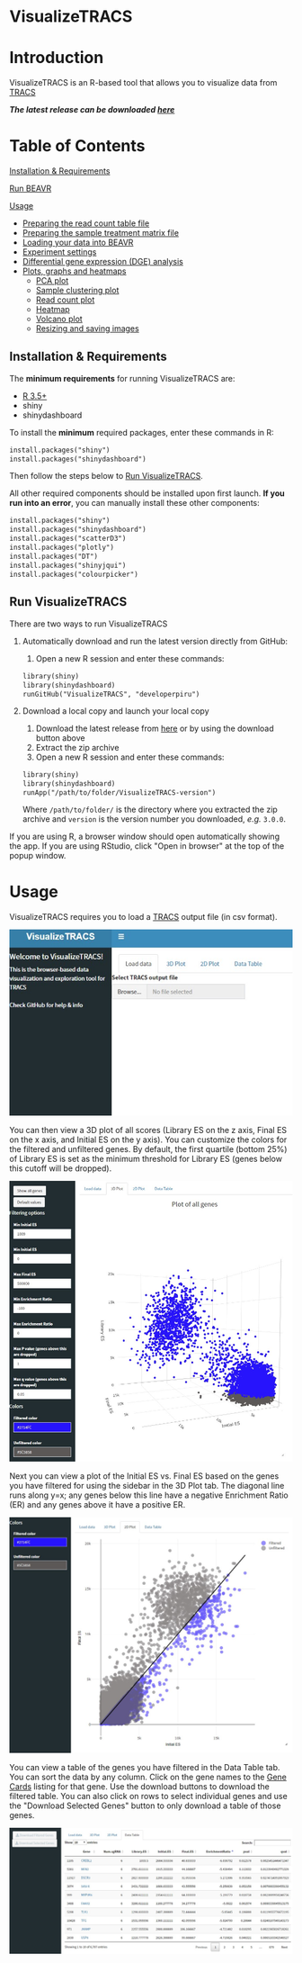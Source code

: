 # VisualizeTRACS

# Introduction
VisualizeTRACS is an R-based tool that allows you to visualize data from [TRACS](https://github.com/developerpiru/TRACS)

***The latest release can be downloaded [here](https://github.com/developerpiru/VisualizeTRACS/releases/)***

# Table of Contents

[Installation & Requirements](https://github.com/developerpiru/VisualizeTRACS#installation--requirements)

[Run BEAVR](https://github.com/developerpiru/BEAVR#run-beavr)

[Usage](https://github.com/developerpiru/BEAVR#usage)

- [Preparing the read count table file](https://github.com/developerpiru/BEAVR#preparing-the-read-count-table-file)
- [Preparing the sample treatment matrix file](https://github.com/developerpiru/BEAVR#preparing-the-sample-treatment-matrix-file)
- [Loading your data into BEAVR](https://github.com/developerpiru/BEAVR#loading-your-data-into-beavr)
- [Experiment settings](https://github.com/developerpiru/BEAVR#experiment-settings)
- [Differential gene expression (DGE) analysis](https://github.com/developerpiru/BEAVR#differential-gene-expression-analysis-dge)
- [Plots, graphs and heatmaps](https://github.com/developerpiru/BEAVR#plots-graphs-and-heatmaps)
  - [PCA plot](https://github.com/developerpiru/BEAVR#pca-plot)
  - [Sample clustering plot](https://github.com/developerpiru/BEAVR#sample-clustering-plot)
  - [Read count plot](https://github.com/developerpiru/BEAVR#read-count-plots)
  - [Heatmap](https://github.com/developerpiru/BEAVR#heatmap)
  - [Volcano plot](https://github.com/developerpiru/BEAVR#volcano-plot)
  - [Resizing and saving images](https://github.com/developerpiru/BEAVR#resizing-and-saving-images)

## Installation & Requirements

The **minimum requirements** for running VisualizeTRACS are:
- [R 3.5+](https://cran.r-project.org/)	
- shiny
- shinydashboard

To install the **minimum** required packages, enter these commands in R:

```
install.packages("shiny")
install.packages("shinydashboard")
```

Then follow the steps below to [Run VisualizeTRACS](https://github.com/developerpiru/VisualizeTRACS#run-beavr). 

All other required components should be installed upon first launch. **If you run into an error**, you can manually install these other components:

```
install.packages("shiny")
install.packages("shinydashboard")
install.packages("scatterD3")
install.packages("plotly")
install.packages("DT")
install.packages("shinyjqui")
install.packages("colourpicker")
```

## Run VisualizeTRACS

There are two ways to run VisualizeTRACS

1. Automatically download and run the latest version directly from GitHub:

    1. Open a new R session and enter these commands:
	```
	library(shiny)
	library(shinydashboard)
	runGitHub("VisualizeTRACS", "developerpiru")
	```

2. Download a local copy and launch your local copy
    1. Download the latest release from [here](https://github.com/developerpiru/VisualizeTRACS/releases/latest) or by using the download button above
    2. Extract the zip archive
    3. Open a new R session and enter these commands:
	```
	library(shiny)
	library(shinydashboard)
	runApp("/path/to/folder/VisualizeTRACS-version")
	```
	Where ```/path/to/folder/``` is the directory where you extracted the zip archive and ```version``` is the version number you 	downloaded, *e.g.* ``3.0.0``.

If you are using R, a browser window should open automatically showing the app. If you are using RStudio, click "Open in browser" at the top of the popup window.

# Usage

VisualizeTRACS requires you to load a [TRACS](https://github.com/developerpiru/TRACS) output file (in csv format).

![Image of read count table](Screenshots/Loaddata.jpg)

You can then view a 3D plot of all scores (Library ES on the z axis, Final ES on the x axis, and Initial ES on the y axis). You can customize the colors for the filtered and unfiltered genes. By default, the first quartile (bottom 25%) of Library ES is set as the minimum threshold for Library ES (genes below this cutoff will be dropped).

![Image of read count table](Screenshots/3Dplot.jpg)

Next you can view a plot of the Initial ES vs. Final ES based on the genes you have filtered for using the sidebar in the 3D Plot tab. The diagonal line runs along y=x; any genes below this line have a negative Enrichment Ratio (ER) and any genes above it have a positive ER.

![Image of read count table](Screenshots/2Dplot.jpg)

You can view a table of the genes you have filtered in the Data Table tab. You can sort the data by any column. Click on the gene names to the [Gene Cards](https://www.genecards.org/) listing for that gene. Use the download buttons to download the filtered table. You can also click on rows to select individual genes and use the "Download Selected Genes" button to only download a table of those genes.

![Image of read count table](Screenshots/Genetable.jpg)
